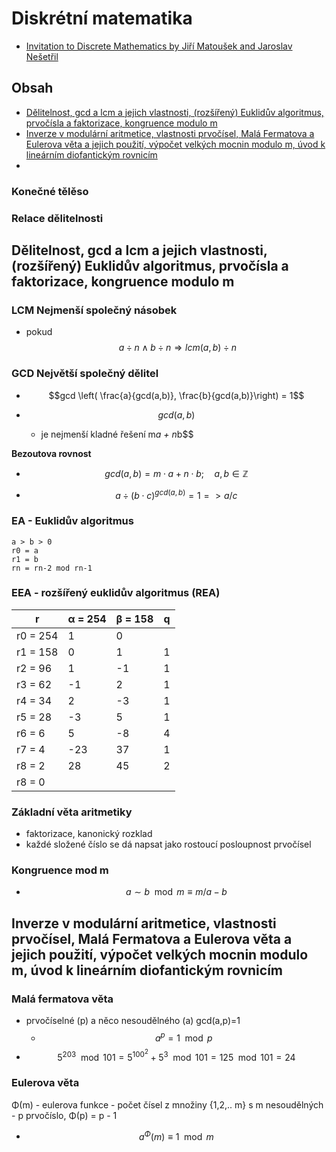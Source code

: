 # Diskrétní matematika

* [Invitation to Discrete Mathematics by Jiří Matoušek and Jaroslav Nešetřil](https://global.oup.com/academic/product/invitation-to-discrete-mathematics-9780198570431)

## Obsah
- [Dělitelnost, gcd a lcm a jejich vlastnosti, (rozšířený) Euklidův algoritmus, prvočísla a faktorizace, kongruence modulo m](#dělitelnost,-gcd-a-lcm-a-jejich-vlastnosti,-(rozšířený)-Euklidův-algoritmus,-prvočísla-a-faktorizace,-kongruence-modulo-m)
- [Inverze v modulární aritmetice, vlastnosti prvočísel, Malá Fermatova a Eulerova věta a jejich použití, výpočet velkých mocnin modulo m, úvod k lineárním diofantickým rovnicím](#inverze-v-modulární-aritmetice,-vlastnosti-prvočísel,-Malá-Fermatova-a-Eulerova-věta-a-jejich-použití,-výpočet-velkých-mocnin-modulo-m,-úvod-k-lineárním-diofantickým-rovnicím)
- [](#)

### Konečné tělěso

### Relace dělitelnosti

## Dělitelnost, gcd a lcm a jejich vlastnosti, (rozšířený) Euklidův algoritmus, prvočísla a faktorizace, kongruence modulo m

### LCM Nejmenší společný násobek

- pokud
$$\ a \div n \wedge b \div n \Rightarrow lcm(a, b) \div n$$

### GCD Největší společný dělitel

 
- $$gcd \left( \frac{a}{gcd(a,b)}, \frac{b}{gcd(a,b)}\right) = 1$$

- $$gcd(a,b)$$
  +  je nejmenší kladné řešení m*a + n*b$$

**Bezoutova rovnost**
- $$gcd(a,b) = m \cdot a + n \cdot b; \quad a,b \in \mathbb{Z}$$

- $$a \div (b \cdot c) ^ {gcd(a,b)} = 1 => a/c$$

### EA - Euklidův algoritmus

```
a > b > 0
r0 = a
r1 = b
rn = rn-2 mod rn-1
```

### EEA - rozšířený euklidův algoritmus (REA)

|    r     | α = 254| β = 158| q |
|----------|--------|--------|---|
| r0 = 254 |    1   |    0   |   |
| r1 = 158 |    0   |    1   | 1 |
| r2 =  96 |    1   |   -1   | 1 |
| r3 =  62 |   -1   |    2   | 1 |
| r4 =  34 |    2   |   -3   | 1 |
| r5 =  28 |   -3   |    5   | 1 |
| r6 =   6 |    5   |   -8   | 4 |
| r7 =   4 |  -23   |   37   | 1 |
| r8 =   2 |   28   |   45   | 2 |
| r8 =   0


### Základní věta aritmetiky

- faktorizace, kanonický rozklad
- každé složené číslo se dá napsat jako rostoucí posloupnost prvočísel 

### Kongruence mod m

- $$a \sim b \mod m \equiv m/a-b$$

## Inverze v modulární aritmetice, vlastnosti prvočísel, Malá Fermatova a Eulerova věta a jejich použití, výpočet velkých mocnin modulo m, úvod k lineárním diofantickým rovnicím

### Malá fermatova věta

- prvočíselné (p) a něco nesoudělného (a) gcd(a,p)=1
    + $$a^p = 1 \mod p$$
- $$5^{203} \mod 101 = 5^{100^2}+{5^3} \mod 101 = 125 \mod 101 = 24$$

### Eulerova věta

Φ(m) - eulerova funkce
    - počet čísel z množiny {1,2,..  m} s m nesoudělných
    - p prvočíslo, Φ(p) = p - 1
- $$a^Φ(m) \equiv 1 \mod m$$
